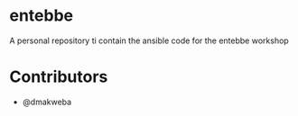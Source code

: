 # entebbe
A personal repository ti contain the ansible code for the entebbe workshop

# Contributors

 * @dmakweba
